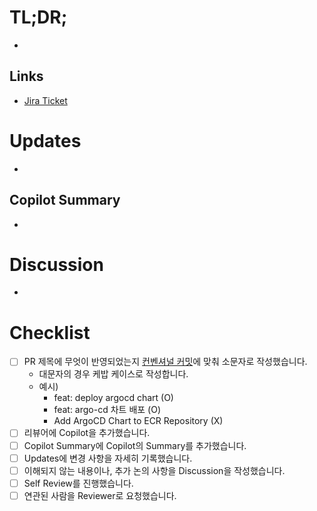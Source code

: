 # TL;DR;

[comment]: # "바뀐 내용을 간략하게 설명합니다. 세 줄 이상 넘어가는 경우, PR을 나누는 것을 고려해 보세요."

- 

## Links

[comment]: # "관련된 링크를 모두 작성합니다. 만약 존재하지 않는다면, 해당 줄을 제거해 주세요."

- [Jira Ticket](https://connexioh.atlassian.net/browse/티켓_ID)

# Updates

[comment]: # "변경 사항을 모두 작성합니다."

- 

## Copilot Summary

[comment]: # "Copilot을 이용하여 요약을 추가합니다."

- 

# Discussion

[comment]: # "함께 의논해야 할 사항을 모두 작성합니다."

- 

# Checklist

- [ ] PR 제목에 무엇이 반영되었는지 [컨벤셔널 커밋](https://www.conventionalcommits.org/ko/v1.0.0/)에 맞춰 소문자로 작성했습니다.
  - 대문자의 경우 케밥 케이스로 작성합니다.
  - 예시)
    - feat: deploy argocd chart (O)
    - feat: argo-cd 차트 배포 (O)
    - Add ArgoCD Chart to ECR Repository (X)
- [ ] 리뷰어에 Copilot을 추가했습니다.
- [ ] Copilot Summary에 Copilot의 Summary를 추가했습니다.
- [ ] Updates에 변경 사항을 자세히 기록했습니다.
- [ ] 이해되지 않는 내용이나, 추가 논의 사항을 Discussion을 작성했습니다.
- [ ] Self Review를 진행했습니다.
- [ ] 연관된 사람을 Reviewer로 요청했습니다.
